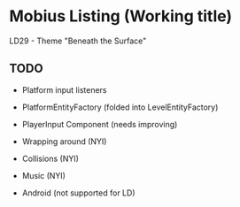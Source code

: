 Mobius Listing (Working title)
==============================

LD29 - Theme "Beneath the Surface"

TODO
----

- Platform input listeners

- PlatformEntityFactory (folded into LevelEntityFactory)

- PlayerInput Component (needs improving)

- Wrapping around (NYI)

- Collisions (NYI)

- Music (NYI)

- Android (not supported for LD)